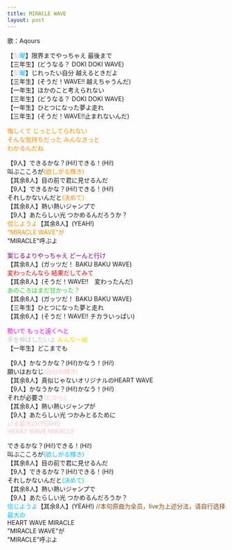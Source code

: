 ```yaml
---
title: MIRACLE WAVE
layout: post
---
```

歌：Aqours

<p>【<font color="pink">梨</font><font color="deepskyblue">曜</font>】限界までやっちゃえ 最後まで<br />
【三年生】(どうなる？ DOKI DOKI WAVE)<br />
【<font color="pink">梨</font><font color="deepskyblue">曜</font>】じれったい自分 越えるときだよ<br />
【三年生】(そうだ！WAVE!! 越えちゃうんだ)<br />
【一年生】ほかのこと考えられない<br />
【三年生】(どうなる？ DOKI DOKI WAVE)<br />
【一年生】ひとつになった夢よ走れ<br />
【三年生】(そうだ！WAVE!!止まれないんだ)</p>

<p><font color="darkorange">悔しくて じっとしてられない<br />
そんな気持ちだった みんなきっと<br />
わかるんだね</font></p>

<p>【9人】できるかな？(Hi!)できる！(Hi!)<br />
叫ぶこころが<font color="darkorange">(欲しがる輝き)</font><br />
【其余8人】目の前で君に見せるんだ<br />
【9人】できるかな？(Hi!)できる！(Hi!)<br />
それしかないんだと<font color="darkorange">(決めて)</font><br />
【其余8人】熱い熱いジャンプで<br />
【9人】あたらしい光 つかめるんだろうか？<br />
<font color="darkorange">信じようよ</font>【其余8人】(YEAH!)<br />
<font color="darkorange">"MIRACLE WAVE"が</font><br />
"MIRACLE"呼ぶよ﻿</p>

<p><font color="purple">案じるよりやっちゃえ どーんと行け</font><br />
【其余8人】(ガッツだ！ BAKU BAKU WAVE)<br />
<font color="red">変わったんなら 結果だしてみて</font><br />
【其余8人】(そうだ！WAVE!!　変わったんだ)<br />
<font color="limegreen">あのころはまだ甘かった？</font><br />
【其余8人】(ガッツだ！ BAKU BAKU WAVE)<br />
【三年生】ひとつになった夢と走れ<br />
【其余6人】(そうだ！WAVE!! チカラいっぱい)</p>

<p><font color="magenta">勢いで もっと遠くへと</font><br />
<font color="silver">手を伸ばしたいよ</font> <font color="gold">みんな一緒</font><br />
【一年生】どこまでも</p>

<p>【9人】かなうかな？(Hi!)かなう！(Hi!)<br />
願いはおなじ<font color="pink">(自分の輝き)</font><br />
【其余8人】真似じゃないオリジナルのHEART WAVE<br />
【9人】かなうかな？(Hi!)かなう！(Hi!)<br />
それが必要さ<font color="pink">(だから)</font><br />
【其余8人】熱い熱いジャンプが<br />
【9人】あたらしい光 つかみとるために<br />
<font color="pink">いま最大の(YEAH!)</font><br />
<font color="pink">HEART WAVE MIRACLE</font></p>

<p>できるかな？(Hi!)できる！(Hi!)<br />
叫ぶこころが<font color="deepskyblue">(欲しがる輝き)</font><br />
【其余8人】目の前で君に見せるんだ<br />
【9人】できるかな？(Hi!)できる！(Hi!)<br />
それしかないんだと<font color="deepskyblue">(決めて)</font><br />
【其余8人】熱い熱いジャンプで<br />
【9人】あたらしい光 つかめるんだろうか？<br />
<font color="deepskyblue">信じようよ</font>【其余8人】(YEAH!) <font color="saddlebrown">//本句原曲为全员，live为上述分法，请自行选择</font><br />
<font color="deepskyblue">最大の</font><br />
HEART WAVE MIRACLE<br />
"MIRACLE WAVE"が<br />
"MIRACLE"呼ぶよ</p>